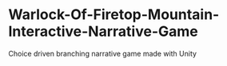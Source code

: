 # Warlock-Of-Firetop-Mountain-Interactive-Narrative-Game
Choice driven branching narrative game made with Unity
